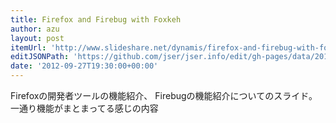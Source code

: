 ```yaml
---
title: Firefox and Firebug with Foxkeh
author: azu
layout: post
itemUrl: 'http://www.slideshare.net/dynamis/firefox-and-firebug-with-foxkeh'
editJSONPath: 'https://github.com/jser/jser.info/edit/gh-pages/data/2012/09/index.json'
date: '2012-09-27T19:30:00+00:00'
---
```

Firefoxの開発者ツールの機能紹介、
Firebugの機能紹介についてのスライド。
一通り機能がまとまってる感じの内容

